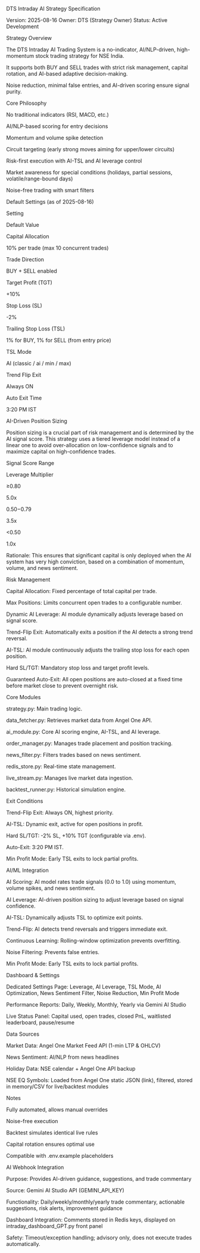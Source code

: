 DTS Intraday AI Strategy Specification

Version: 2025-08-16
Owner: DTS (Strategy Owner)
Status: Active Development

Strategy Overview

The DTS Intraday AI Trading System is a no-indicator, AI/NLP-driven, high-momentum stock trading strategy for NSE India.

It supports both BUY and SELL trades with strict risk management, capital rotation, and AI-based adaptive decision-making.

Noise reduction, minimal false entries, and AI-driven scoring ensure signal purity.

Core Philosophy

No traditional indicators (RSI, MACD, etc.)

AI/NLP-based scoring for entry decisions

Momentum and volume spike detection

Circuit targeting (early strong moves aiming for upper/lower circuits)

Risk-first execution with AI-TSL and AI leverage control

Market awareness for special conditions (holidays, partial sessions, volatile/range-bound days)

Noise-free trading with smart filters

Default Settings (as of 2025-08-16)

Setting

Default Value

Capital Allocation

10% per trade (max 10 concurrent trades)

Trade Direction

BUY + SELL enabled

Target Profit (TGT)

+10%

Stop Loss (SL)

-2%

Trailing Stop Loss (TSL)

1% for BUY, 1% for SELL (from entry price)

TSL Mode

AI (classic / ai / min / max)

Trend Flip Exit

Always ON

Auto Exit Time

3:20 PM IST

AI-Driven Position Sizing

Position sizing is a crucial part of risk management and is determined by the AI signal score. This strategy uses a tiered leverage model instead of a linear one to avoid over-allocation on low-confidence signals and to maximize capital on high-confidence trades.

Signal Score Range

Leverage Multiplier

≥0.80

5.0x

0.50−0.79

3.5x

<0.50

1.0x

Rationale: This ensures that significant capital is only deployed when the AI system has very high conviction, based on a combination of momentum, volume, and news sentiment.

Risk Management

Capital Allocation: Fixed percentage of total capital per trade.

Max Positions: Limits concurrent open trades to a configurable number.

Dynamic AI Leverage: AI module dynamically adjusts leverage based on signal score.

Trend-Flip Exit: Automatically exits a position if the AI detects a strong trend reversal.

AI-TSL: AI module continuously adjusts the trailing stop loss for each open position.

Hard SL/TGT: Mandatory stop loss and target profit levels.

Guaranteed Auto-Exit: All open positions are auto-closed at a fixed time before market close to prevent overnight risk.

Core Modules

strategy.py: Main trading logic.

data_fetcher.py: Retrieves market data from Angel One API.

ai_module.py: Core AI scoring engine, AI-TSL, and AI leverage.

order_manager.py: Manages trade placement and position tracking.

news_filter.py: Filters trades based on news sentiment.

redis_store.py: Real-time state management.

live_stream.py: Manages live market data ingestion.

backtest_runner.py: Historical simulation engine.

Exit Conditions

Trend-Flip Exit: Always ON, highest priority.

AI-TSL: Dynamic exit, active for open positions in profit.

Hard SL/TGT: -2% SL, +10% TGT (configurable via .env).

Auto-Exit: 3:20 PM IST.

Min Profit Mode: Early TSL exits to lock partial profits.

AI/ML Integration

AI Scoring: AI model rates trade signals (0.0 to 1.0) using momentum, volume spikes, and news sentiment.

AI Leverage: AI-driven position sizing to adjust leverage based on signal confidence.

AI-TSL: Dynamically adjusts TSL to optimize exit points.

Trend-Flip: AI detects trend reversals and triggers immediate exit.

Continuous Learning: Rolling-window optimization prevents overfitting.

Noise Filtering: Prevents false entries.

Min Profit Mode: Early TSL exits to lock partial profits.

Dashboard & Settings

Dedicated Settings Page: Leverage, AI Leverage, TSL Mode, AI Optimization, News Sentiment Filter, Noise Reduction, Min Profit Mode

Performance Reports: Daily, Weekly, Monthly, Yearly via Gemini AI Studio

Live Status Panel: Capital used, open trades, closed PnL, waitlisted leaderboard, pause/resume

Data Sources

Market Data: Angel One Market Feed API (1-min LTP & OHLCV)

News Sentiment: AI/NLP from news headlines

Holiday Data: NSE calendar + Angel One API backup

NSE EQ Symbols: Loaded from Angel One static JSON (link), filtered, stored in memory/CSV for live/backtest modules

Notes

Fully automated, allows manual overrides

Noise-free execution

Backtest simulates identical live rules

Capital rotation ensures optimal use

Compatible with .env.example placeholders

AI Webhook Integration

Purpose: Provides AI-driven guidance, suggestions, and trade commentary

Source: Gemini AI Studio API (GEMINI_API_KEY)

Functionality: Daily/weekly/monthly/yearly trade commentary, actionable suggestions, risk alerts, improvement guidance

Dashboard Integration: Comments stored in Redis keys, displayed on intraday_dashboard_GPT.py front panel

Safety: Timeout/exception handling; advisory only, does not execute trades automatically.